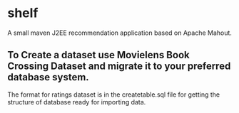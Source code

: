 # shelf
A small maven J2EE recommendation application based on Apache Mahout.


## To Create a dataset use Movielens Book Crossing Dataset and migrate it to your preferred database system.
The format for ratings dataset is in the createtable.sql file for getting the structure of database ready for importing data.
